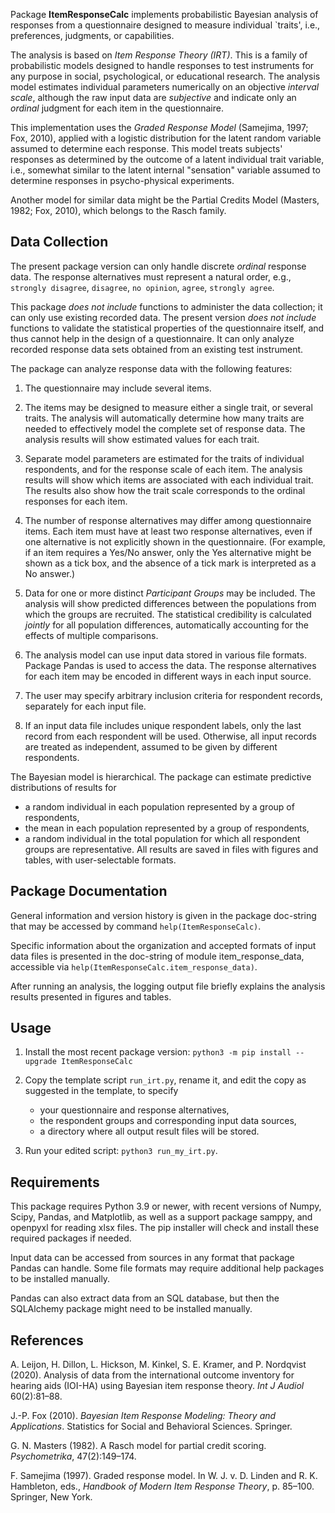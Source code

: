 Package **ItemResponseCalc** implements probabilistic Bayesian analysis
of responses from a questionnaire designed to measure individual `traits', 
i.e., preferences, judgments, or capabilities.

The analysis is based on *Item Response Theory (IRT)*.
This is a family of probabilistic models designed to handle responses to test instruments for any purpose in social, psychological, or educational research.
The analysis model estimates individual parameters numerically on an objective *interval scale*,
although the raw input data are *subjective*
and indicate only an *ordinal* judgment for each item in the questionnaire.

This implementation uses the *Graded Response Model* (Samejima, 1997; Fox, 2010), 
applied with a logistic distribution for the latent random variable assumed to determine each response.
This model treats subjects' responses
as determined by the outcome of a latent individual trait variable,
i.e., somewhat similar to the latent internal "sensation"
variable assumed to determine responses in psycho-physical experiments.

Another model for similar data might be the Partial Credits Model (Masters, 1982; Fox, 2010),
which belongs to the Rasch family.

## Data Collection
The present package version can only handle discrete *ordinal* response data.
The response alternatives must represent a natural order, e.g., 
`strongly disagree`, `disagree`, `no opinion`, `agree`, `strongly agree`.

This package *does not include* functions to administer the data collection;
it can only use existing recorded data.
The present version *does not include* functions to validate the statistical properties of the questionnaire itself,
and thus cannot help in the design of a questionnaire.
It can only analyze recorded response data sets obtained from an existing test instrument.

The package can analyze response data with the following features:

1. The questionnaire may include several items.

1. The items may be designed to measure either 
	a single trait, or several traits.
	The analysis will automatically determine how many traits are needed
	to effectively model the complete set of response data.
    	The analysis results will show estimated values for each trait.
   	 
 1. Separate model parameters are estimated for the traits of individual respondents, 
 	and for the response scale of each item.
	The analysis results will show which items are associated with each individual trait.
	The results also show how the trait scale corresponds to the ordinal responses for each item.
 
1. The number of response alternatives may differ among questionnaire items.
	Each item must have at least two response alternatives,
	even if one alternative is not explicitly shown in the questionnaire. 
	(For example, if an item requires a Yes/No answer, 
	only the Yes alternative might be shown as a tick box, 
	and the absence of a tick mark is interpreted as a No answer.) 
	
1. Data for one or more distinct *Participant Groups* may be included.
	The analysis will show predicted differences between the populations
	from which the groups are recruited.
	The statistical credibility is calculated *jointly* for all population differences,
	automatically accounting for the effects of multiple comparisons.	
    
1. The analysis model can use input data stored in various file formats. 
    Package Pandas is used to access the data. 
	The response alternatives for each item may be encoded in different ways 
	in each input source.

1. The user may specify arbitrary inclusion criteria for respondent records,
	separately for each input file.

1. If an input data file includes unique respondent labels, only the last record from each respondent will be used. Otherwise, all input records are treated as independent, 
	assumed to be given by different respondents.

The Bayesian model is hierarchical.
The package can estimate predictive distributions of results for
* a random individual in each population represented by a group of respondents,
* the mean in each population represented by a group of respondents,
* a random individual in the total population for which all respondent groups are representative.
All results are saved in files with figures and tables, with user-selectable formats. 

## Package Documentation
General information and version history is given in the package doc-string that may be accessed by command
`help(ItemResponseCalc)`.

Specific information about the organization and accepted formats of input data files
is presented in the doc-string of module item_response_data, accessible 
via `help(ItemResponseCalc.item_response_data)`.

After running an analysis, the logging output file briefly explains
the analysis results presented in figures and tables.

## Usage
1. Install the most recent package version:
    `python3 -m pip install --upgrade ItemResponseCalc`

1. Copy the template script `run_irt.py`, rename it, and
    edit the copy as suggested in the template, to specify
    - your questionnaire and response alternatives,
    - the respondent groups and corresponding input data sources,
    - a directory where all output result files will be stored.

1. Run your edited script: `python3 run_my_irt.py`.

## Requirements
This package requires Python 3.9 or newer, with recent versions of 
Numpy, Scipy, Pandas, and Matplotlib, 
as well as a support package samppy, and openpyxl for reading xlsx files.
The pip installer will check and install these required packages if needed.

Input data can be accessed from sources in any format 
that package Pandas can handle.
Some file formats may require additional help packages to be installed manually.

Pandas can also extract data from an SQL database, 
but then the SQLAlchemy package might need to be installed manually.


## References
A. Leijon, H. Dillon, L. Hickson, M. Kinkel, S. E. Kramer, and P. Nordqvist (2020). Analysis of data from the international outcome inventory for hearing aids (IOI-HA) using Bayesian item response theory. *Int J Audiol* 60(2):81–88.

J.-P. Fox (2010). *Bayesian Item Response Modeling: Theory and Applications*. Statistics for Social and Behavioral Sciences. Springer.

G. N. Masters (1982). A Rasch model for partial credit scoring. *Psychometrika*, 47(2):149–174.

F. Samejima (1997). Graded response model. In W. J. v. D. Linden and R. K. Hambleton, eds., *Handbook of Modern Item Response Theory*, p. 85–100. Springer, New York.

